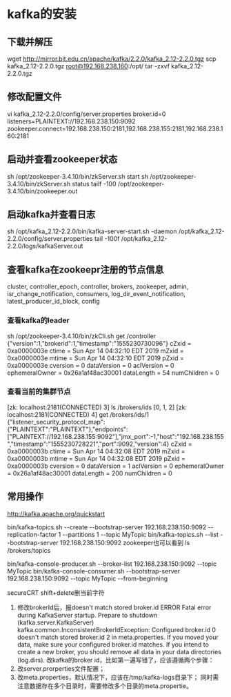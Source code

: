 # kafka的安装
 
 ## 下载并解压
  
 wget http://mirror.bit.edu.cn/apache/kafka/2.2.0/kafka_2.12-2.2.0.tgz
 scp kafka_2.12-2.2.0.tgz  root@192.168.238.160:/opt/
 tar -zxvf kafka_2.12-2.2.0.tgz
 
 ## 修改配置文件
 
 vi kafka_2.12-2.2.0/config/server.properties 
 broker.id=0
 listeners=PLAINTEXT://192.168.238.150:9092
 zookeeper.connect=192.168.238.150:2181,192.168.238.155:2181,192.168.238.160:2181
 
 ## 启动并查看zookeeper状态
 
 sh /opt/zookeeper-3.4.10/bin/zkServer.sh start
 sh /opt/zookeeper-3.4.10/bin/zkServer.sh status
 tailf -100 /opt/zookeeper-3.4.10/bin/zookeeper.out 
 
 ## 启动kafka并查看日志
 
 sh /opt/kafka_2.12-2.2.0/bin/kafka-server-start.sh -daemon /opt/kafka_2.12-2.2.0/config/server.properties 
 tail -100f /opt/kafka_2.12-2.2.0/logs/kafkaServer.out 
 
 ## 查看kafka在zookeepr注册的节点信息
 
 cluster, controller_epoch, controller, brokers, zookeeper, admin, isr_change_notification, consumers, log_dir_event_notification, latest_producer_id_block, config
 
 ### 查看kafka的leader
 
 sh /opt/zookeeper-3.4.10/bin/zkCli.sh 
 get /controller 
 {"version":1,"brokerid":1,"timestamp":"1555230730096"}
 cZxid = 0xa0000003e
 ctime = Sun Apr 14 04:32:10 EDT 2019
 mZxid = 0xa0000003e
 mtime = Sun Apr 14 04:32:10 EDT 2019
 pZxid = 0xa0000003e
 cversion = 0
 dataVersion = 0
 aclVersion = 0
 ephemeralOwner = 0x26a1af48ac30001
 dataLength = 54
 numChildren = 0
 
 ### 查看当前的集群节点
 [zk: localhost:2181(CONNECTED) 3] ls /brokers/ids 
 [0, 1, 2]
 [zk: localhost:2181(CONNECTED) 4] get /brokers/ids/1
 {"listener_security_protocol_map":{"PLAINTEXT":"PLAINTEXT"},"endpoints":["PLAINTEXT://192.168.238.155:9092"],"jmx_port":-1,"host":"192.168.238.155","timestamp":"1555230728221","port":9092,"version":4}
 cZxid = 0xa0000003b
 ctime = Sun Apr 14 04:32:08 EDT 2019
 mZxid = 0xa0000003b
 mtime = Sun Apr 14 04:32:08 EDT 2019
 pZxid = 0xa0000003b
 cversion = 0
 dataVersion = 1
 aclVersion = 0
 ephemeralOwner = 0x26a1af48ac30001
 dataLength = 200
 numChildren = 0
 
 ## 常用操作
 http://kafka.apache.org/quickstart
 
 bin/kafka-topics.sh --create --bootstrap-server 192.168.238.150:9092 --replication-factor 1 --partitions 1 --topic MyTopic
 bin/kafka-topics.sh --list --bootstrap-server 192.168.238.150:9092
 zookeeper也可以看到
 ls /brokers/topics
 
 bin/kafka-console-producer.sh --broker-list 192.168.238.150:9092 --topic MyTopic
 bin/kafka-console-consumer.sh --bootstrap-server 192.168.238.150:9092 --topic MyTopic --from-beginning
 
 
 secureCRT shift+delete删当前字符
 
 1. 修改brokerId后，报doesn't match stored broker.id
 ERROR Fatal error during KafkaServer startup. Prepare to shutdown (kafka.server.KafkaServer)
 kafka.common.InconsistentBrokerIdException: Configured broker.id 0 doesn't match stored broker.id 2 in meta.properties. If you moved your data, make sure your configured broker.id matches. If you intend to create a new broker, you should remove all data in your data directories (log.dirs).
 改kafka的broker id，比如第一遍写错了，应该遵循两个步骤： 
 1. 改server.prorperties文件配置； 
 2. 改meta.properties，默认情况下，应该在/tmp/kafka-logs目录下； 
 同时需注意数据存在多个目录时，需要修改多个目录的meta.propertie。